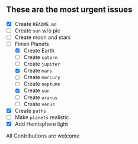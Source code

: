 ## These are the most urgent issues

-   [x] Create `README.md`
-   [ ] Create `sun` w/o pic
-   [ ] Create moon and stars
-   [ ] Finish Planets
    -   [x] Create Earth
    -   [ ] Create `satern`
    -   [ ] Create `jupiter`
    -   [x] Create `mars`
    -   [ ] Create `mercury`
    -   [ ] Create `neptune`
    -   [x] Create `sun`
    -   [ ] Create `uranus`
    -   [ ] Create `venus`
-   [x] Create `paths`
-   [ ] Make `planets` realistic
-   [x] Add Hemisphere light

All Contributions are welcome

